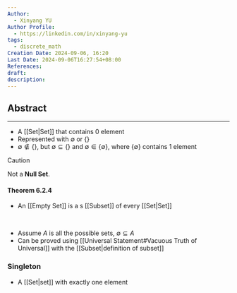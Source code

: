 ```yaml
---
Author:
  - Xinyang YU
Author Profile:
  - https://linkedin.com/in/xinyang-yu
tags:
  - discrete_math
Creation Date: 2024-09-06, 16:20
Last Date: 2024-09-06T16:27:54+08:00
References: 
draft: 
description: 
---
```

## Abstract
---
- A [[Set|Set]] that contains $0$ element
- Represented with $\emptyset$ or $\{\}$
- $\emptyset \not\in \{\}$, but  $\emptyset \subseteq \{\}$ and $\emptyset \in \{\emptyset\}$, where $\{\emptyset\}$ contains 1 element

>[!caution] 
> Not a **Null Set**.

#### Theorem 6.2.4
- An [[Empty Set]] is a s [[Subset]] of every [[Set|Set]]
</br>

- Assume $A$ is all the possible sets, $\emptyset \subseteq A$
- Can be proved using [[Universal Statement#Vacuous Truth of Universal]] with the [[Subset|definition of subset]]

### Singleton
- A [[Set|set]] with exactly one element